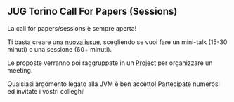 ## JUG Torino Call For Papers (Sessions)

La call for papers/sessions è sempre aperta!

Ti basta creare una
[nuova issue](https://github.com/jugtorino/call-for-papers/issues/new/choose),
scegliendo se vuoi fare un mini-talk (15-30 minuti) o una sessione (60+ minuti).

Le proposte verranno poi raggruppate in un 
[Project](https://github.com/jugtorino/call-for-papers/projects)
per organizzare un meeting.

Qualsiasi argomento legato alla JVM è ben accetto!
Partecipate numerosi ed invitate i vostri colleghi!
